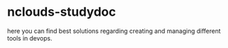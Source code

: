 # nclouds-studydoc
here you can find best solutions regarding creating and managing different tools in devops.
